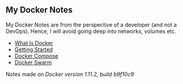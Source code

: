 ## My Docker Notes

My Docker Notes are from the perspective of a developer (and not a DevOps). Hence, I will avoid going deep into networks, volumes etc.

* [What Is Docker](01-What-is-Docker.md)
* [Getting Started](02-Getting-Started.md)
* [Docker Compose](03-Docker-Compose.md)
* [Docker Swarm](04-Docker-Swarm.md)

Notes made on *Docker version 1.11.2, build b9f10c9*
